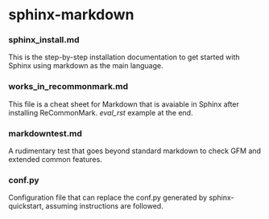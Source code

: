 # sphinx-markdown

### sphinx_install.md
This is the step-by-step installation documentation to get started with Sphinx using markdown as the main language.

### works_in_recommonmark.md
This file is a cheat sheet for Markdown that is avaiable in Sphinx after installing ReCommonMark.
*eval_rst* example at the end.

### markdowntest.md
A rudimentary test that goes beyond standard markdown to check GFM and extended common features.

### conf.py
Configuration file that can replace the conf.py generated by sphinx-quickstart, assuming instructions are followed.

